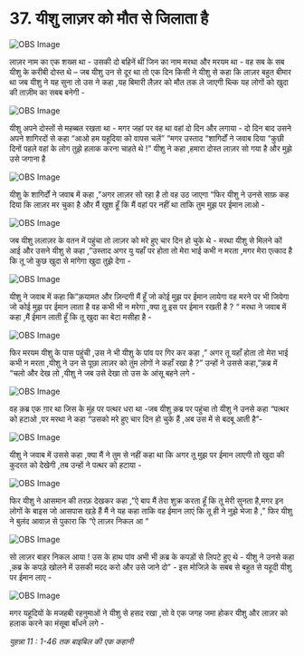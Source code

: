# 37. यीशु लाज़र को मौत से जिलाता है 

![OBS Image](https://cdn.door43.org/obs/jpg/360px/obs-en-37-01.jpg)

लाज़र नाम का एक शख्स था - उसकी दो बहिनें थीं जिन का नाम मरथा और मरयम था - वह सब के सब यीशु के करीबी दोस्त थे – जब यीशु उन से दूर था तो एक दिन किसी ने यीशु से कहा कि लाज़र बहुत बीमार था जब यीशु ने यह सुना तो उस ने कहा ,यह बिमारी लैज़र को मौत तक ले जाएगी ब्ल्कि यह लोगों को खुदा की ताज़ीम का सबब बनेगी - 

![OBS Image](https://cdn.door43.org/obs/jpg/360px/obs-en-37-02.jpg)

यीशु अपने दोस्तों से महब्बत रखता था - मगर जहां पर वह था वहां दो दिन और लगाया - दो दिन बाद उसने अपने शागिरदों से कहा “आओ हम यहूदिया को वापस चलें” “मगर उस्ताद “शागिर्दों ने जवाब दिया “कुछी दिनों पहले वहां के लोग तुझे हलाक करना चाहते थे !” यीशु ने कहा ,हमारा दोस्त लाज़र सो गया है और मुझे उसे जगाना है 

![OBS Image](https://cdn.door43.org/obs/jpg/360px/obs-en-37-03.jpg)

यीशु के शागिर्दों ने जवाब में कहा ,”अगर लाज़र सो रहा है तो वह उठ जाएगा “फिर यीशु ने उनसे साफ़ कह दिया कि लाज़र मर चुका है और मैं खुश हूँ कि मैं वहां पर नहीं था ताकि तुम मुझ पर ईमान लाओ - 

![OBS Image](https://cdn.door43.org/obs/jpg/360px/obs-en-37-04.jpg)

जब यीशु ललाज़र के वतन में पहुंचा तो लाज़र को मरे हुए चार दिन हो चुके थे - मरथा यीशु से मिलने कों आई और उसने यीशु से कहा ,”उस्ताद अगर यु यहाँ पर होता तो मेरा भाई कभी न मरता ,मगर मेरा एत्काद है कि तू जो कुछ खुदा से मांगेगा खुदा तुझे देगा - 

![OBS Image](https://cdn.door43.org/obs/jpg/360px/obs-en-37-05.jpg)

यीशु ने जवाब में कहा कि”क़यामत और ज़िन्दगी मैं हूँ जो कोई मुझ पर ईमान लायेगा वह मरने पर भी जियेगा जो कोई मुझ पर ईमान लाता है वह कभी भी न मरेगा ,क्या तू इस पर ईमान रखती है ? “ मरथा ने जवाब में कहा ,मैं ईमान लाती हूँ कि तू खुदा का बेटा मसीहा है - 

![OBS Image](https://cdn.door43.org/obs/jpg/360px/obs-en-37-06.jpg)

फिर मरयम यीशु के पास पहुंची ,उस ने भी यीशु के पांव पर गिर कर कहा ,” अगर तू यहाँ होता तो मेरा भाई कभी न मरता ,यीशु ने उन से पूछा लाज़र को तुंम लोगों    ने कहाँ रखा है ?” उन्हों ने उससे कहा,”क़ब्र में “चलो और देख लो ,यीशु ने जब उसे देखा तो उस के आंसू बहने लगे - 

![OBS Image](https://cdn.door43.org/obs/jpg/360px/obs-en-37-07.jpg)

वह क़ब्र एक ग़ार था जिस के मुंह पर पत्थर धरा था -जब यीशु क़ब्र पर पहुंचा तो यीशु ने उनसे कहा “पत्थर को हटाओ ,पर मरथा ने कहा “उसको मरे हुए चार दिन हो चुके हैं ,अब उस में से बदबू आती है”- 

![OBS Image](https://cdn.door43.org/obs/jpg/360px/obs-en-37-08.jpg)

यीशु ने जवाब में उससे कहा ,क्या मैं ने तुम से नहीं कहा था कि अगर तू मुझ पर ईमान लाएगी तो खुदा की  कुदरत को देखेगी ,तब उन्हों ने पत्थर को हटाया -

![OBS Image](https://cdn.door43.org/obs/jpg/360px/obs-en-37-09.jpg)

फिर यीशु ने आसमान की तरफ़ देखकर कहा ,”ऐ बाप मैं तेरा शुक्र करता हूँ कि तू मेरी सुनता है,मगर इन लोगों के बाइस जो आसपास खड़े हैं मैं ने यह कहा ताकि वह ईमान लाएं कि तू ही ने नुझे भेजा है ,” फिर यीशु ने बुलंद आवाज़ से पुकारा कि “ऐ लाज़र निकल आ “  
 

![OBS Image](https://cdn.door43.org/obs/jpg/360px/obs-en-37-10.jpg)

सो लाज़र बाहर निकल आया ! उस के हाथ पांव अभी भी क़ब्र के कपड़ों से लिपटे हुए थे - यीशु ने उनसे कहा ,क़ब्र के कपड़े खोलने में उसकी मदद करो और उसे जाने दो” - इस मोजिज़े के सबब से बहुत से यहूदी यीशु पर ईमान लाए -  

![OBS Image](https://cdn.door43.org/obs/jpg/360px/obs-en-37-11.jpg)

मगर यहूदियों के मजहबी रहनुमाओं ने यीशु से हसद रखा ,सो वे एक जगह जमा होकर यीशु और लाज़र को हलाक करने का मंसूबा बाँधने लगे -

_युहन्ना 11 : 1-46 तक बाइबिल की एक कहानी_
